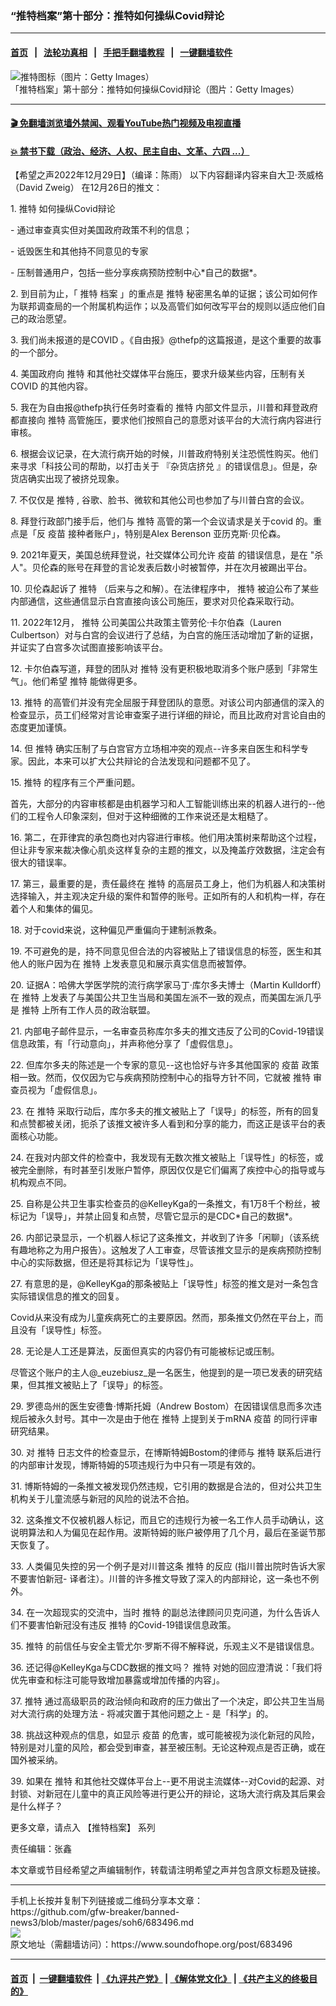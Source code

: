 ### “推特档案”第十部分：推特如何操纵Covid辩论
------------------------

#### [首页](https://github.com/gfw-breaker/banned-news3/blob/master/README.md) &nbsp;&nbsp;|&nbsp;&nbsp; [法轮功真相](https://github.com/begood0513/basic/blob/master/README.md)  &nbsp;&nbsp;|&nbsp;&nbsp; [手把手翻墙教程](https://github.com/gfw-breaker/guides/wiki)  &nbsp;&nbsp;|&nbsp;&nbsp; [一键翻墙软件](https://github.com/gfw-breaker/nogfw/blob/master/README.md)  



<div><img alt="推特图标（图片：Getty Images）" src="https://img.soundofhope.org/2022-12/gettyimages-187243543-1672342402022.jpg"/>
<br/><figcaption class="caption">
 「推特档案」第十部分：推特如何操纵Covid辩论（图片：Getty Images）
</figcaption></div><hr/>

#### [ 🎬  免翻墙浏览墙外禁闻、观看YouTube热门视频及电视直播](https://github.com/gfw-breaker/HelloWorld)

#### [ 💥  禁书下载（政治、经济、人权、民主自由、文革、六四 ...）](https://github.com/gfw-breaker/books/blob/master/README.md)

<div><div class="Content__Wrapper sc-1bvya0-0 elmmKw article_body" itemprop="articleBody">
 <div id="post_place_1">
 </div>
 <p class="meta-top">
  <span class="meta">
   【希望之声2022年12月29日】（编译：陈雨）
  </span>
  以下内容翻译内容来自大卫·茨威格（David Zweig） 在12月26日的推文：
 </p>
 <p>
  1.
  <ok href="/term/1190">
   推特
  </ok>
  如何操纵Covid辩论
 </p>
 <p>
  - 通过审查真实但对美国政府政策不利的信息；
 </p>
 <p>
  - 诋毁医生和其他持不同意见的专家
 </p>
 <p>
  - 压制普通用户，包括一些分享疾病预防控制中心*自己的数据*。
 </p>
 <p>
  2. 到目前为止，「
  <ok href="/term/1190">
   推特
  </ok>
  档案 」的重点是
  <ok href="/term/1190">
   推特
  </ok>
  秘密黑名单的证据；该公司如何作为联邦调查局的一个附属机构运作；以及高管们如何改写平台的规则以适应他们自己的政治愿望。
 </p>
 <p>
  3. 我们尚未报道的是COVID 。《自由报》@thefp的这篇报道，是这个重要的故事的一个部分。
 </p>
 <p>
  4. 美国政府向
  <ok href="/term/1190">
   推特
  </ok>
  和其他社交媒体平台施压，要求升级某些内容，压制有关COVID 的其他内容。
 </p>
 <p>
  5. 我在为自由报@thefp执行任务时查看的
  <ok href="/term/1190">
   推特
  </ok>
  内部文件显示，川普和拜登政府都直接向
  <ok href="/term/1190">
   推特
  </ok>
  高管施压，要求他们按照自己的意愿对该平台的大流行病内容进行审核。
 </p>
 <p>
  6. 根据会议记录，在大流行病开始的时候，川普政府特别关注恐慌性购买。他们来寻求「科技公司的帮助，以打击关于 『杂货店挤兑 』的错误信息」。但是，杂货店确实出现了被挤兑现象。
 </p>
 <p>
  7. 不仅仅是
  <ok href="/term/1190">
   推特
  </ok>
  , 谷歌、脸书、微软和其他公司也参加了与川普白宫的会议。
 </p>
 <p>
  8. 拜登行政部门接手后，他们与
  <ok href="/term/1190">
   推特
  </ok>
  高管的第一个会议请求是关于covid 的。重点是「反
  <ok href="/term/19628">
   疫苗
  </ok>
  接种者账户」，特别是Alex Berenson 亚历克斯·贝伦森。
 </p>
 <p>
  9. 2021年夏天，美国总统拜登说，社交媒体公司允许
  <ok href="/term/19628">
   疫苗
  </ok>
  的错误信息，是在 "杀人"。贝伦森的账号在拜登的言论发表后数小时被暂停，并在次月被踢出平台。
 </p>
 <p>
  10. 贝伦森起诉了
  <ok href="/term/1190">
   推特
  </ok>
  （后来与之和解）。在法律程序中，
  <ok href="/term/1190">
   推特
  </ok>
  被迫公布了某些内部通信，这些通信显示白宫直接向该公司施压，要求对贝伦森采取行动。
 </p>
 <p>
  11. 2022年12月，
  <ok href="/term/1190">
   推特
  </ok>
  公司美国公共政策主管劳伦·卡尔伯森（Lauren Culbertson）对与白宫的会议进行了总结，为白宫的施压活动增加了新的证据，并证实了白宫多次试图直接影响该平台。
 </p>
 <p>
  12. 卡尔伯森写道，拜登的团队对
  <ok href="/term/1190">
   推特
  </ok>
  没有更积极地取消多个账户感到「非常生气」。他们希望
  <ok href="/term/1190">
   推特
  </ok>
  能做得更多。
 </p>
 <p>
  13.
  <ok href="/term/1190">
   推特
  </ok>
  的高管们并没有完全屈服于拜登团队的意愿。对该公司内部通信的深入的检查显示，员工们经常对言论审查案子进行详细的辩论，而且比政府对言论自由的态度更加谨慎。
 </p>
 <p>
  14. 但
  <ok href="/term/1190">
   推特
  </ok>
  确实压制了与白宫官方立场相冲突的观点--许多来自医生和科学专家。因此，本来可以扩大公共辩论的合法发现和问题都不见了。
 </p>
 <p>
  15.
  <ok href="/term/1190">
   推特
  </ok>
  的程序有三个严重问题。
 </p>
 <p>
  首先，大部分的内容审核都是由机器学习和人工智能训练出来的机器人进行的--他们的工程令人印象深刻，但对于这种细微的工作来说还是太粗糙了。
 </p>
 <p>
  16. 第二，在菲律宾的承包商也对内容进行审核。他们用决策树来帮助这个过程，但让非专家来裁决像心肌炎这样复杂的主题的推文，以及掩盖疗效数据，注定会有很大的错误率。
 </p>
 <p>
  17. 第三，最重要的是，责任最终在
  <ok href="/term/1190">
   推特
  </ok>
  的高层员工身上，他们为机器人和决策树选择输入，并主观决定升级的案件和暂停的账号。正如所有的人和机构一样，存在着个人和集体的偏见。
 </p>
 <p>
  18. 对于covid来说，这种偏见严重偏向于建制派教条。
 </p>
 <p>
  19. 不可避免的是，持不同意见但合法的内容被贴上了错误信息的标签，医生和其他人的账户因为在
  <ok href="/term/1190">
   推特
  </ok>
  上发表意见和展示真实信息而被暂停。
 </p>
 <p>
  20. 证据A：哈佛大学医学院的流行病学家马丁·库尔多夫博士（Martin Kulldorff）在
  <ok href="/term/1190">
   推特
  </ok>
  上发表了与美国公共卫生当局和美国左派不一致的观点，而美国左派几乎是
  <ok href="/term/1190">
   推特
  </ok>
  上所有工作人员的政治联盟。
 </p>
 <p>
  21. 内部电子邮件显示，一名审查员称库尔多夫的推文违反了公司的Covid-19错误信息政策，有「行动意向」，并声称他分享了「虚假信息」。
 </p>
 <p>
  22. 但库尔多夫的陈述是一个专家的意见--这也恰好与许多其他国家的
  <ok href="/term/19628">
   疫苗
  </ok>
  政策相一致。然而，仅仅因为它与疾病预防控制中心的指导方针不同，它就被
  <ok href="/term/1190">
   推特
  </ok>
  审查员视为「虚假信息」。
 </p>
 <p>
  23. 在
  <ok href="/term/1190">
   推特
  </ok>
  采取行动后，库尔多夫的推文被贴上了「误导」的标签，所有的回复和点赞都被关闭，扼杀了该推文被许多人看到和分享的能力，而这正是该平台的表面核心功能。
 </p>
 <p>
  24. 在我对内部文件的检查中，我发现有无数次推文被贴上「误导性」的标签，或被完全删除，有时甚至引发账户暂停，原因仅仅是它们偏离了疾控中心的指导或与机构观点不同。
 </p>
 <p>
  25. 自称是公共卫生事实检查员的@KelleyKga的一条推文，有1万8千个粉丝，被标记为「误导」，并禁止回复和点赞，尽管它显示的是CDC*自己的数据*。
 </p>
 <p>
  26. 内部记录显示，一个机器人标记了这条推文，并收到了许多「闲聊」（该系统有趣地称之为用户报告）。这触发了人工审查，尽管该推文显示的是疾病预防控制中心的实际数据，但还是将其标记为「误导性」。
 </p>
 <p>
  27. 有意思的是，@KelleyKga的那条被贴上「误导性」标签的推文是对一条包含实际错误信息的推文的回复。
 </p>
 <p>
  Covid从来没有成为儿童疾病死亡的主要原因。然而，那条推文仍然在平台上，而且没有「误导性」标签。
 </p>
 <p>
  28. 无论是人工还是算法，反面但真实的内容仍有可能被标记或压制。
 </p>
 <p>
  尽管这个账户的主人@_euzebiusz_是一名医生，他提到的是一项已发表的研究结果，但其推文被贴上了「误导」的标签。
 </p>
 <p>
  29. 罗德岛州的医生安德鲁·博斯托姆（Andrew Bostom）在因错误信息而多次违规后被永久封号。其中一次是由于他在
  <ok href="/term/1190">
   推特
  </ok>
  上提到关于mRNA
  <ok href="/term/19628">
   疫苗
  </ok>
  的同行评审研究结果。
 </p>
 <p>
  30. 对
  <ok href="/term/1190">
   推特
  </ok>
  日志文件的检查显示，在博斯特姆Bostom的律师与
  <ok href="/term/1190">
   推特
  </ok>
  联系后进行的内部审计发现，博斯特姆的5项违规行为中只有一项是有效的。
 </p>
 <p>
  31. 博斯特姆的一条推文被发现仍然违规，它引用的数据是合法的，但对公共卫生机构关于儿童流感与新冠的风险的说法不合拍。
 </p>
 <p>
  32. 这条推文不仅被机器人标记，而且它的违规行为被一名工作人员手动确认，这说明算法和人为偏见在起作用。波斯特姆的账户被停用了几个月，最后在圣诞节那天恢复了。
 </p>
 <p>
  33. 人类偏见失控的另一个例子是对川普这条
  <ok href="/term/1190">
   推特
  </ok>
  的反应 (指川普出院时告诉大家不要害怕新冠- 译者注）。川普的许多推文导致了深入的内部辩论，这一条也不例外。
 </p>
 <p>
  34. 在一次超现实的交流中，当时
  <ok href="/term/1190">
   推特
  </ok>
  的副总法律顾问贝克问道，为什么告诉人们不要害怕新冠没有违反
  <ok href="/term/1190">
   推特
  </ok>
  的Covid-19错误信息政策。
 </p>
 <p>
  35.
  <ok href="/term/1190">
   推特
  </ok>
  的前信任与安全主管尤尔·罗斯不得不解释说，乐观主义不是错误信息。
 </p>
 <p>
  36. 还记得@KelleyKga与CDC数据的推文吗？
  <ok href="/term/1190">
   推特
  </ok>
  对她的回应澄清说：「我们将优先审查和标注可能导致增加暴露或增加传播的内容」。
 </p>
 <p>
  37.
  <ok href="/term/1190">
   推特
  </ok>
  通过高级职员的政治倾向和政府的压力做出了一个决定，即公共卫生当局对大流行病的处理方法 - 将减灾置于其他问题之上 - 是「科学」的。
 </p>
 <p>
  38. 挑战这种观点的信息，如显示
  <ok href="/term/19628">
   疫苗
  </ok>
  的危害，或可能被视为淡化新冠的风险，特别是对儿童的风险，都会受到审查，甚至被压制。无论这种观点是否正确，或在国外被采纳。
 </p>
 <p>
  39. 如果在
  <ok href="/term/1190">
   推特
  </ok>
  和其他社交媒体平台上--更不用说主流媒体--对Covid的起源、对封锁、对新冠在儿童中的真正风险等进行更公开的辩论，这场大流行病及其后果会是什么样子？
 </p>
 <p>
  更多文章，请点入
  <ok href="https://www.soundofhope.org/term/818616">
   【推特档案】
  </ok>
  系列
 </p>
 <p class="meta-btm">
  责任编辑：张鑫
 </p>
 <p class="meta-btm">
  本文章或节目经希望之声编辑制作，转载请注明希望之声并包含原文标题及链接。
 </p>
</div>
</div>
<hr/>
手机上长按并复制下列链接或二维码分享本文章：<br/>
https://github.com/gfw-breaker/banned-news3/blob/master/pages/soh6/683496.md <br/>
<a href='https://github.com/gfw-breaker/banned-news3/blob/master/pages/soh6/683496.md'><img src='https://github.com/gfw-breaker/banned-news3/blob/master/pages/soh6/683496.md.png'/></a> <br/>
原文地址（需翻墙访问）：https://www.soundofhope.org/post/683496


------------------------
#### [首页](https://github.com/gfw-breaker/banned-news3/blob/master/README.md) &nbsp;|&nbsp; [一键翻墙软件](https://github.com/gfw-breaker/nogfw/blob/master/README.md) &nbsp;| [《九评共产党》](https://github.com/gfw-breaker/9ping.md/blob/master/README.md#九评之一评共产党是什么) | [《解体党文化》](https://github.com/gfw-breaker/jtdwh.md/blob/master/README.md) | [《共产主义的终极目的》](https://github.com/gfw-breaker/gczydzjmd.md/blob/master/README.md)


<img src='http://gfw-breaker.win/banned-news3/pages/soh6/683496.md' width='0px' height='0px'/>